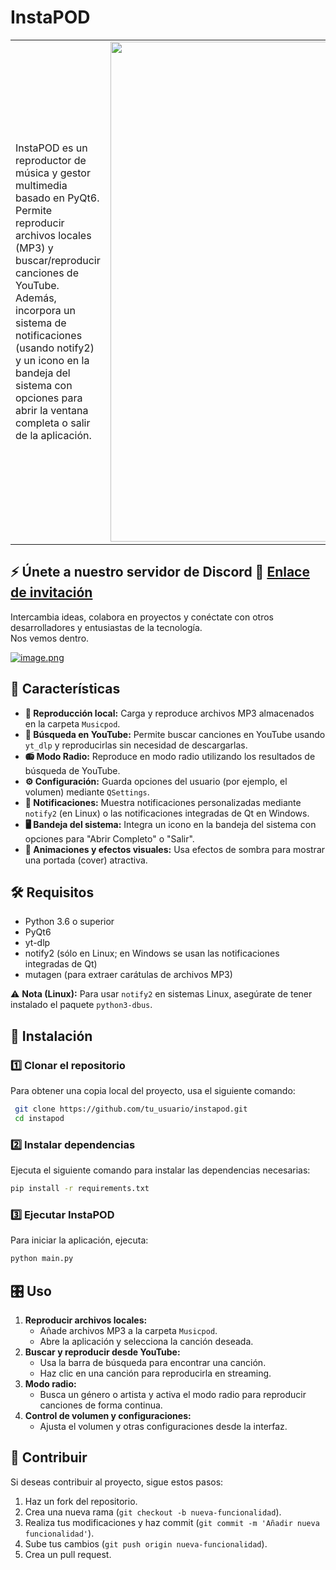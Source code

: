 # InstaPOD

<table>
  <tr>
    <td>
      InstaPOD es un reproductor de música y gestor multimedia basado en PyQt6. Permite reproducir archivos locales (MP3) y buscar/reproducir canciones de YouTube. Además, incorpora un sistema de notificaciones (usando notify2) y un icono en la bandeja del sistema con opciones para abrir la ventana completa o salir de la aplicación.
    </td>
    <td align="right">
      <img src="https://i.postimg.cc/tRm0mKyK/Logito.png" alt="Logo de InstaPOD" width="800">
    </td>
  </tr>
</table>

## ⚡ Únete a nuestro servidor de Discord   🔗 [Enlace de invitación](https://discord.gg/UGhbwxJy6s)   

Intercambia ideas, colabora en proyectos y conéctate con otros desarrolladores y entusiastas de la tecnología.  
Nos vemos dentro.  


[![image.png](https://i.postimg.cc/cJ2K19N6/image.png)](https://postimg.cc/KK7cJ5jy)

## 📌 Características 
- **🎵 Reproducción local:** Carga y reproduce archivos MP3 almacenados en la carpeta `Musicpod`.
- **🔎 Búsqueda en YouTube:** Permite buscar canciones en YouTube usando `yt_dlp` y reproducirlas sin necesidad de descargarlas.
- **📻 Modo Radio:** Reproduce en modo radio utilizando los resultados de búsqueda de YouTube.
- **⚙️ Configuración:** Guarda opciones del usuario (por ejemplo, el volumen) mediante `QSettings`.
- **🔔 Notificaciones:** Muestra notificaciones personalizadas mediante `notify2` (en Linux) o las notificaciones integradas de Qt en Windows.
- **🖥️ Bandeja del sistema:** Integra un icono en la bandeja del sistema con opciones para "Abrir Completo" o "Salir".
- **🎨 Animaciones y efectos visuales:** Usa efectos de sombra para mostrar una portada (cover) atractiva.

## 🛠 Requisitos
- Python 3.6 o superior
- PyQt6
- yt-dlp
- notify2 (sólo en Linux; en Windows se usan las notificaciones integradas de Qt)
- mutagen (para extraer carátulas de archivos MP3)

⚠ **Nota (Linux):** Para usar `notify2` en sistemas Linux, asegúrate de tener instalado el paquete `python3-dbus`.

## 🚀 Instalación
### 1️⃣ Clonar el repositorio
Para obtener una copia local del proyecto, usa el siguiente comando:

```sh
 git clone https://github.com/tu_usuario/instapod.git
 cd instapod
```

### 2️⃣ Instalar dependencias
Ejecuta el siguiente comando para instalar las dependencias necesarias:

```sh
pip install -r requirements.txt
```

### 3️⃣ Ejecutar InstaPOD
Para iniciar la aplicación, ejecuta:

```sh
python main.py
```

## 🎛 Uso
1. **Reproducir archivos locales:**
   - Añade archivos MP3 a la carpeta `Musicpod`.
   - Abre la aplicación y selecciona la canción deseada.
2. **Buscar y reproducir desde YouTube:**
   - Usa la barra de búsqueda para encontrar una canción.
   - Haz clic en una canción para reproducirla en streaming.
3. **Modo radio:**
   - Busca un género o artista y activa el modo radio para reproducir canciones de forma continua.
4. **Control de volumen y configuraciones:**
   - Ajusta el volumen y otras configuraciones desde la interfaz.

## 🤝 Contribuir
Si deseas contribuir al proyecto, sigue estos pasos:
1. Haz un fork del repositorio.
2. Crea una nueva rama (`git checkout -b nueva-funcionalidad`).
3. Realiza tus modificaciones y haz commit (`git commit -m 'Añadir nueva funcionalidad'`).
4. Sube tus cambios (`git push origin nueva-funcionalidad`).
5. Crea un pull request.

